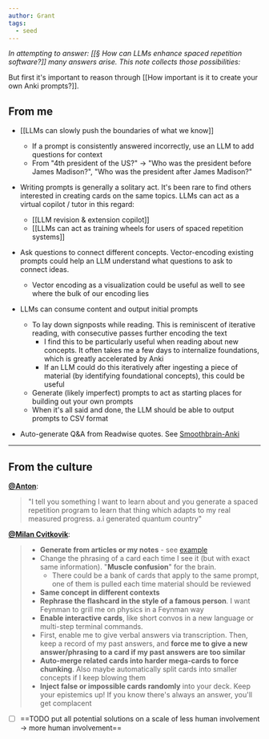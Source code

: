 ```yaml
---
author: Grant
tags:
  - seed
---
```

*In attempting to answer: [[§ How can LLMs enhance spaced repetition software?]] many answers arise. This note collects those possibilities:*

But first it's important to reason through [[How important is it to create your own Anki prompts?]].

## From me
- [[LLMs can slowly push the boundaries of what we know]]
	- If a  prompt is consistently answered incorrectly, use an LLM to add questions for context
	- From "4th president of the US?" → "Who was the president before James Madison?", "Who was the president after James Madison?"
- Writing prompts is generally a solitary act. It's been rare to find others interested in creating cards on the same topics. LLMs can act as a virtual copilot / tutor in this regard: 
	- [[LLM revision & extension copilot]]
	- [[LLMs can act as training wheels for users of spaced repetition systems]]

- Ask questions to connect different concepts. Vector-encoding existing prompts could help an LLM understand what questions to ask to connect ideas.
	- Vector encoding as a visualization could be useful as well to see where the bulk of our encoding lies

- LLMs can consume content and output initial prompts
	- To lay down signposts while reading. This is reminiscent of iterative reading, with consecutive passes further encoding the text
		- I find this to be particularly useful when reading about new concepts. It often takes me a few days to internalize foundations, which is greatly accelerated by Anki
		- If an LLM could do this iteratively after ingesting a piece of material (by identifying foundational concepts), this could be useful
	- Generate (likely imperfect) prompts to act as starting places for building out your own prompts
	- When it's all said and done, the LLM should be able to output prompts to CSV format

- Auto-generate Q&A from Readwise quotes. See [Smoothbrain-Anki](https://github.com/smoothbrain-ai/smoothbrain-anki)

---
## From the culture

**[@Anton](https://twitter.com/atroyn/status/1565641497524985857)**:
>"I tell you something I want to learn about and you generate a spaced repetition program to learn that thing which adapts to my real measured progress. a.i generated quantum country"

**[@Milan Cvitkovik](https://twitter.com/MWCvitkovic/status/1614669124424155137)**:
>- **Generate from articles or my notes** - see [example](https://www.reddit.com/r/Anki/comments/sfbvbw/gpt3_can_generate_anki_cards_oo/)
>- Change the phrasing of a card each time I see it (but with exact same information). "**Muscle confusion**" for the brain.
>	- There could be a bank of cards that apply to the same prompt, one of them is pulled each time material should be reviewed
>- **Same concept in different contexts**
>- **Rephrase the flashcard in the style of a famous person**. I want Feynman to grill me on physics in a Feynman way
>- **Enable interactive cards**, like short convos in a new language or multi-step terminal commands.
>- First, enable me to give verbal answers via transcription. Then, keep a record of my past answers, and **force me to give a new answer/phrasing to a card if my past answers are too similar**
>- **Auto-merge related cards into harder mega-cards to force chunking**. Also maybe automatically split cards into smaller concepts if I keep blowing them
>- **Inject false or impossible cards randomly** into your deck. Keep your epistemics up! If you know there's always an answer, you'll get complacent


- [ ] ==TODO put all potential solutions on a scale of less human involvement → more human involvement==
